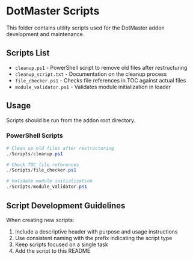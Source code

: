 # DotMaster Scripts

This folder contains utility scripts used for the DotMaster addon development and maintenance.

## Scripts List

- `cleanup.ps1` - PowerShell script to remove old files after restructuring
- `cleanup_script.txt` - Documentation on the cleanup process
- `file_checker.ps1` - Checks file references in TOC against actual files
- `module_validator.ps1` - Validates module initialization in loader

## Usage

Scripts should be run from the addon root directory.

### PowerShell Scripts
```powershell
# Clean up old files after restructuring
./Scripts/cleanup.ps1

# Check TOC file references
./Scripts/file_checker.ps1

# Validate module initialization
./Scripts/module_validator.ps1
```

## Script Development Guidelines

When creating new scripts:
1. Include a descriptive header with purpose and usage instructions
2. Use consistent naming with the prefix indicating the script type
3. Keep scripts focused on a single task
4. Add the script to this README 